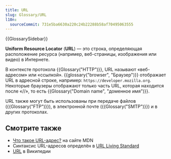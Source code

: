 ```yaml
---
title: URL
slug: Glossary/URL
l10n:
  sourceCommit: 731e5ba6630a220c24b22288b58af70495063555
---
```


{{GlossarySidebar}}

**Uniform Resource Locator** (**URL**) — это строка, определяющая расположение ресурса (например, веб-страницы, изображения или видео) в Интернете.

В контексте протокола {{Glossary("HTTP")}}, URL называют «веб-адресом» или «ссылкой». {{glossary("browser", "Браузер")}} отображает URL в адресной строке, например: `https://developer.mozilla.org`. Некоторые браузеры отображают только часть URL, которая находится после «//», то есть {{Glossary("Domain name", "доменное имя")}}.

URL также могут быть использованы при передаче файлов ({{Glossary("FTP")}}), в электронной почте ({{Glossary("SMTP")}}) и в других протоколах.

## Смотрите также

- [Что такое URL-адрес?](/ru/docs/Learn/Common_questions/Web_mechanics/What_is_a_URL) на сайте MDN
- Синтаксис URL-адресов определён в [URL Living Standard](https://url.spec.whatwg.org/)
- [URL](https://ru.wikipedia.org/wiki/URL) в Википедии
